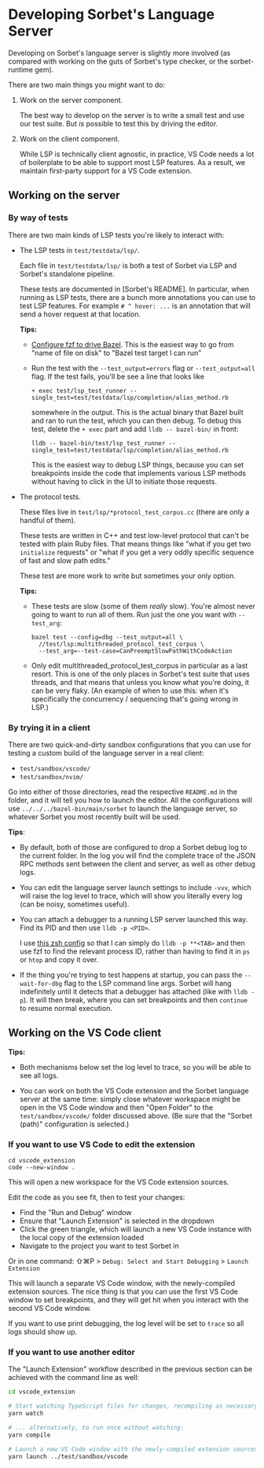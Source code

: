 # Developing Sorbet's Language Server

Developing on Sorbet's language server is slightly more involved (as compared
with working on the guts of Sorbet's type checker, or the sorbet-runtime gem).

There are two main things you might want to do:

1.  Work on the server component.

    The best way to develop on the server is to write a small test and use
    our test suite. But _is_ possible to test this by driving the editor.

2.  Work on the client component.

    While LSP is technically client agnostic, in practice, VS Code needs a lot
    of boilerplate to be able to support most LSP features. As a result, we
    maintain first-party support for a VS Code extension.

## Working on the server

### By way of tests

There are two main kinds of LSP tests you're likely to interact with:

- The LSP tests in `test/testdata/lsp/`.

  Each file in `test/testdata/lsp/` is both a test of Sorbet via LSP and
  Sorbet's standalone pipeline.

  These tests are documented in [Sorbet's README]. In particular, when running
  as LSP tests, there are a bunch more annotations you can use to test LSP
  features. For example `# ^ hover: ...` is an annotation that will send a hover
  request at that location.

  **Tips:**

  - [Configure fzf to drive Bazel](https://blog.jez.io/fzf-bazel/). This is the
    easiest way to go from "name of file on disk" to "Bazel test target I can
    run"

  - Run the test with the `--test_output=errors` flag or `--test_output=all`
    flag. If the test fails, you'll be see a line that looks like

    ```
    + exec test/lsp_test_runner --single_test=test/testdata/lsp/completion/alias_method.rb
    ```

    somewhere in the output. This is the actual binary that Bazel built and ran
    to run the test, which you can then debug. To debug this test, delete the `+
    exec` part and add `lldb -- bazel-bin/` in front:

    ```
    lldb -- bazel-bin/test/lsp_test_runner --single_test=test/testdata/lsp/completion/alias_method.rb
    ```

    This is the easiest way to debug LSP things, because you can set breakpoints
    inside the code that implements various LSP methods without having to click
    in the UI to initiate those requests.

- The protocol tests.

  These files live in `test/lsp/*protocol_test_corpus.cc` (there are only a
  handful of them).

  These tests are written in C++ and test low-level protocol that can't be
  tested with plain Ruby files. That means things like "what if you get two
  `initialize` requests" or "what if you get a very oddly specific sequence of
  fast and slow path edits."

  These test are more work to write but sometimes your only option.

  **Tips:**

  - These tests are slow (some of them _really_ slow). You're almost never going
    to want to run all of them. Run just the one you want with `--test_arg`:

    ```
    bazel test --config=dbg --test_output=all \
      //test/lsp:multithreaded_protocol_test_corpus \
      --test_arg=--test-case=CanPreemptSlowPathWithCodeAction
    ```

  - Only edit multithreaded_protocol_test_corpus in particular as a last resort.
    This is one of the only places in Sorbet's test suite that uses threads, and
    that means that unless you know what you're doing, it can be very flaky.
    (An example of when to use this: when it's specifically the concurrency /
    sequencing that's going wrong in LSP.)

### By trying it in a client

There are two quick-and-dirty sandbox configurations that you can use for
testing a custom build of the language server in a real client:

- `test/sandbox/vscode/`
- `test/sandbox/nvim/`

Go into either of those directories, read the respective `README.md` in the
folder, and it will tell you how to launch the editor. All the configurations
will use `../../../bazel-bin/main/sorbet` to launch the language server, so
whatever Sorbet you most recently built will be used.

**Tips**:

- By default, both of those are configured to drop a Sorbet debug log to the
  current folder. In the log you will find the complete trace of the JSON RPC
  methods sent between the client and server, as well as other debug logs.

- You can edit the language server launch settings to include `-vvv`, which will
  raise the log level to trace, which will show you literally every log (can be
  noisy, sometimes useful).

- You can attach a debugger to a running LSP server launched this way. Find its
  PID and then use `lldb -p <PID>`.

  I use [this zsh config][fzf-lldb] so that I can simply do `lldb -p **<TAB>`
  and then use fzf to find the relevant process ID, rather than having to find
  it in `ps` or `htop` and copy it over.

- If the thing you're trying to test happens at startup, you can pass the
  `--wait-for-dbg` flag to the LSP command line args. Sorbet will hang
  indefinitely until it detects that a debugger has attached (like with `lldb
  -p`). It will then break, where you can set breakpoints and then `continue` to
  resume normal execution.

[fzf-lldb]: https://github.com/jez/dotfiles/blob/master/util/lldb.zsh

## Working on the VS Code client

**Tips:**

- Both mechanisms below set the log level to trace, so you will be able to see
  all logs.

- You can work on both the VS Code extension and the Sorbet language server at
  the same time: simply close whatever workspace might be open in the VS Code
  window and then "Open Folder" to the `test/sandbox/vscode/` folder discussed
  above. (Be sure that the "Sorbet (path)" configuration is selected.)


### If you want to use VS Code to edit the extension

```
cd vscode_extension
code --new-window .
```

This will open a new workspace for the VS Code extension sources.

Edit the code as you see fit, then to test your changes:

- Find the "Run and Debug" window
- Ensure that "Launch Extension" is selected in the dropdown
- Click the green triangle, which will launch a new VS Code instance with the
  local copy of the extension loaded
- Navigate to the project you want to test Sorbet in

Or in one command: ⇧⌘P > `Debug: Select and Start Debugging` > `Launch Extension`

This will launch a separate VS Code window, with the newly-compiled extension
sources. The nice thing is that you can use the first VS Code window to set
breakpoints, and they will get hit when you interact with the second VS Code
window.

If you want to use print debugging, the log level will be set to `trace` so all
logs should show up.

### If you want to use another editor

The "Launch Extension" workflow described in the previous section can be
achieved with the command line as well:

```bash
cd vscode_extension

# Start watching TypeScript files for changes, recompiling as necessary.
yarn watch

# ... alternatively, to run once without watching:
yarn compile

# Launch a new VS Code window with the newly-compiled extension sources
yarn launch ../test/sandbox/vscode
```

